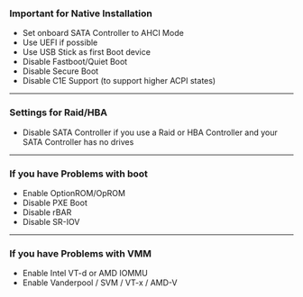 ### Important for Native Installation

  - Set onboard SATA Controller to AHCI Mode
  - Use UEFI if possible
  - Use USB Stick as first Boot device
  - Disable Fastboot/Quiet Boot
  - Disable Secure Boot
  - Disable C1E Support (to support higher ACPI states)

---

### Settings for Raid/HBA

  - Disable SATA Controller if you use a Raid or HBA Controller and your SATA Controller has no drives

---

### If you have Problems with boot

  - Enable OptionROM/OpROM
  - Disable PXE Boot
  - Disable rBAR
  - Disable SR-IOV

---

### If you have Problems with VMM

  - Enable Intel VT-d or AMD IOMMU
  - Enable Vanderpool / SVM / VT-x / AMD-V